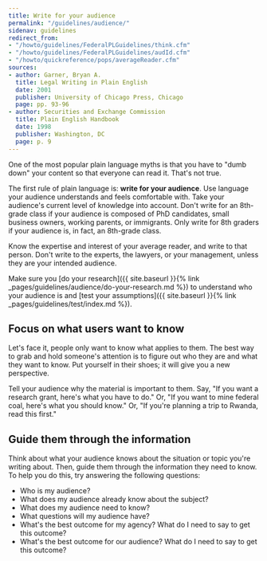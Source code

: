 ```yaml
---
title: Write for your audience
permalink: "/guidelines/audience/"
sidenav: guidelines
redirect_from:
- "/howto/guidelines/FederalPLGuidelines/think.cfm"
- "/howto/guidelines/FederalPLGuidelines/audId.cfm"
- "/howto/quickreference/pops/averageReader.cfm"
sources:
- author: Garner, Bryan A.
  title: Legal Writing in Plain English
  date: 2001
  publisher: University of Chicago Press, Chicago
  page: pp. 93-96
- author: Securities and Exchange Commission
  title: Plain English Handbook
  date: 1998
  publisher: Washington, DC
  page: p. 9
---
```


One of the most popular plain language myths is that you have to "dumb down" your content so that everyone can read it. That's not true.

The first rule of plain language is: **write for your audience**. Use language your audience understands and feels comfortable with. Take your audience's current level of knowledge into account. Don't write for an 8th-grade class if your audience is composed of PhD candidates, small business owners, working parents, or immigrants. Only write for 8th graders if your audience is, in fact, an 8th-grade class.

Know the expertise and interest of your average reader, and write to that person. Don't write to the experts, the lawyers, or your management, unless they are your intended audience.

Make sure you [do your research]({{ site.baseurl }}{% link _pages/guidelines/audience/do-your-research.md %}) to understand who your audience is and [test your assumptions]({{ site.baseurl }}{% link _pages/guidelines/test/index.md %}).

## Focus on what users want to know

Let's face it, people only want to know what applies to them. The best way to grab and hold someone's attention is to figure out who they are and what they want to know. Put yourself in their shoes; it will give you a new perspective.

Tell your audience why the material is important to them. Say, "If you want a research grant, here's what you have to do." Or, "If you want to mine federal coal, here's what you should know." Or, "If you're planning a trip to Rwanda, read this first."

## Guide them through the information

Think about what your audience knows about the situation or topic you're writing about. Then, guide them through the information they need to know. To help you do this, try answering the following questions:

- Who is my audience?
- What does my audience already know about the subject?
- What does my audience need to know?
- What questions will my audience have?
- What's the best outcome for my agency? What do I need to say to get this outcome?
- What's the best outcome for our audience? What do I need to say to get this outcome?
